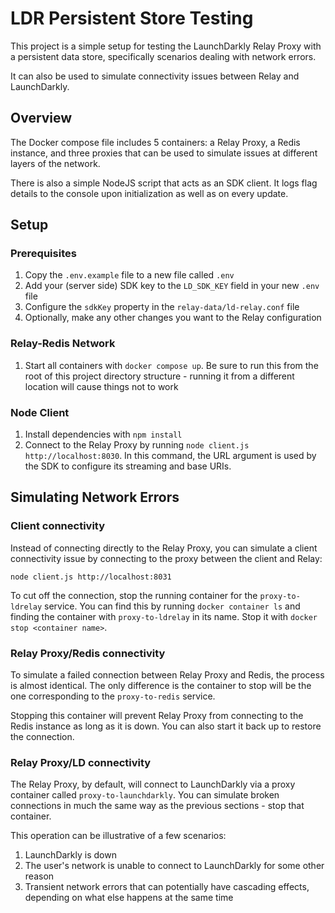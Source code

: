 # LDR Persistent Store Testing

This project is a simple setup for testing the LaunchDarkly Relay Proxy with a persistent data store, specifically scenarios dealing with network errors.

It can also be used to simulate connectivity issues between Relay and LaunchDarkly.

## Overview

The Docker compose file includes 5 containers: a Relay Proxy, a Redis instance, and three proxies that can be used to simulate issues at different layers of the network.

There is also a simple NodeJS script that acts as an SDK client. It logs flag details to the console upon initialization as well as on every update.

## Setup

### Prerequisites

1. Copy the `.env.example` file to a new file called `.env`
2. Add your (server side) SDK key to the `LD_SDK_KEY` field in your new `.env` file
3. Configure the `sdkKey` property in the `relay-data/ld-relay.conf` file
4. Optionally, make any other changes you want to the Relay configuration

### Relay-Redis Network

1. Start all containers with `docker compose up`. Be sure to run this from the root of this project directory structure - running it from a different location will cause things not to work

### Node Client

1. Install dependencies with `npm install`
2. Connect to the Relay Proxy by running `node client.js http://localhost:8030`. In this command, the URL argument is used by the SDK to configure its streaming and base URIs.

## Simulating Network Errors

### Client connectivity

Instead of connecting directly to the Relay Proxy, you can simulate a client connectivity issue by connecting to the proxy between the client and Relay:

```
node client.js http://localhost:8031
```

To cut off the connection, stop the running container for the `proxy-to-ldrelay` service. You can find this by running `docker container ls` and finding the container with `proxy-to-ldrelay` in its name. Stop it with `docker stop <container name>`.

### Relay Proxy/Redis connectivity

To simulate a failed connection between Relay Proxy and Redis, the process is almost identical. The only difference is the container to stop will be the one corresponding to the `proxy-to-redis` service.

Stopping this container will prevent Relay Proxy from connecting to the Redis instance as long as it is down. You can also start it back up to restore the connection.

### Relay Proxy/LD connectivity

The Relay Proxy, by default, will connect to LaunchDarkly via a proxy container called `proxy-to-launchdarkly`. You can simulate broken connections in much the same way as the previous sections - stop that container.

This operation can be illustrative of a few scenarios:

1. LaunchDarkly is down
2. The user's network is unable to connect to LaunchDarkly for some other reason
3. Transient network errors that can potentially have cascading effects, depending on what else happens at the same time